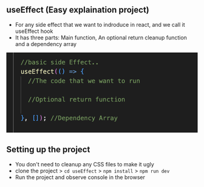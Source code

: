 ## useEffect (Easy explaination project)

- For any side effect that we want to indroduce in react, and we call it useEffect hook
- It has three parts: Main function, An optional return cleanup function and a dependency array

![Todo App Screenshot](./Screenshot%202024-01-08%20at%204.33.51%20PM.png)

## Setting up the project

- You don't need to cleanup any CSS files to make it ugly
- clone the project > `cd useEffect` > `npm install` > `npm run dev`
- Run the project and observe console in the browser
